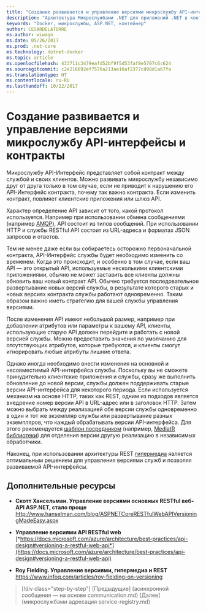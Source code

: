 ```yaml
---
title: "Создание развивается и управление версиями микрослужбу API-интерфейсы и контракты"
description: "Архитектура Микрослужбами .NET для приложений .NET в контейнерах | Создание развивается и управление версиями микрослужбу API-интерфейсы и контракты"
keywords: "Docker, микрослужбы, ASP.NET, контейнер"
author: CESARDELATORRE
ms.author: wiwagn
ms.date: 05/26/2017
ms.prod: .net-core
ms.technology: dotnet-docker
ms.topic: article
ms.openlocfilehash: 433711c3479eafd52bf9f5d53faf8e5707c6c624
ms.sourcegitcommit: c2e216692ef7576a213ae16af2377cd98d1a67fa
ms.translationtype: HT
ms.contentlocale: ru-RU
ms.lasthandoff: 10/22/2017
---
```

# <a name="creating-evolving-and-versioning-microservice-apis-and-contracts"></a>Создание развивается и управление версиями микрослужбу API-интерфейсы и контракты

Микрослужбу API-Интерфейс представляет собой контракт между службой и своих клиентов. Можно развивать микрослужбу независимо друг от друга только в том случае, если не приводит к нарушению его API-Интерфейс контракта, почему так важно контракта. Если изменить контракт, повлияет клиентские приложения или шлюз API.

Характер определение API зависит от того, какой протокол используется. Например при использовании обмена сообщениями (например [AMQP](https://www.amqp.org/)), API состоит из типов сообщений. При использовании HTTP и службы RESTful API состоит из URL-адреса и форматах JSON запросов и ответов.

Тем не менее даже если вы собираетесь осторожно первоначальной контракта, API-Интерфейс службы будет необходимо изменить со временем. Когда это происходит, и особенно в том случае, если ваш API — это открытый API, используемые несколькими клиентскими приложениями, обычно не может заставить все клиенты должны обновить ваш новый контракт API. Обычно требуется последовательное развертывание новых версий службы, в результате которого старых и новых версиях контракта службы работают одновременно. Таким образом важно иметь стратегию для вашей службы управления версиями.

После изменения API имеют небольшой размер, например при добавлении атрибутов или параметры к вашему API, клиенты, использующие старую API должен перейдите и работать с новой версией службы. Можно предоставить значения по умолчанию для отсутствующих атрибутов, которые требуются, и клиенты смогут игнорировать любые атрибуты лишние ответа.

Однако иногда необходимо внести изменения на основной и несовместимый API-интерфейса службы. Поскольку вы не сможете принудительно клиентские приложения и службы, сразу же выполнить обновление до новой версии, службы должен поддерживать старые версии API-интерфейса для некоторого периода. Если используется механизм на основе HTTP, таких как REST, одним из подходов является внедрение номер версии API в URL-адрес или в заголовок HTTP. Затем можно выбрать между реализацией обе версии службы одновременно в один и тот же экземпляр службы или развертывание разных экземпляров, что каждый обрабатывать версии API-интерфейса. Для этого рекомендуется [шаблон посредником](https://en.wikipedia.org/wiki/Mediator_pattern) (например, [MediatR библиотеки](https://github.com/jbogard/MediatR)) для отделения версии другую реализацию в независимых обработчики.

Наконец, при использовании архитектуры REST [гипермедиа](https://www.infoq.com/articles/mark-baker-hypermedia) является оптимальным решением для управления версиями служб и позволяя развиваемой API-интерфейсы.

## <a name="additional-resources"></a>Дополнительные ресурсы

-   **Скотт Хансельман. Управление версиями основных RESTful веб-API ASP.NET, стало проще**
    <http://www.hanselman.com/blog/ASPNETCoreRESTfulWebAPIVersioningMadeEasy.aspx>

-   **Управление версиями API RESTful web**
    [*https://docs.microsoft.com/azure/architecture/best-practices/api-design#versioning-a-restful-web-api*](https://docs.microsoft.com/azure/architecture/best-practices/api-design#versioning-a-restful-web-api)

-   **Roy Fielding. Управление версиями, гипермедиа и REST**
    <https://www.infoq.com/articles/roy-fielding-on-versioning>


>[!div class="step-by-step"]
[Предыдущие] (асинхронной сообщения — на основе communication.md) [Далее] (микрослужбами адресация service-registry.md)
